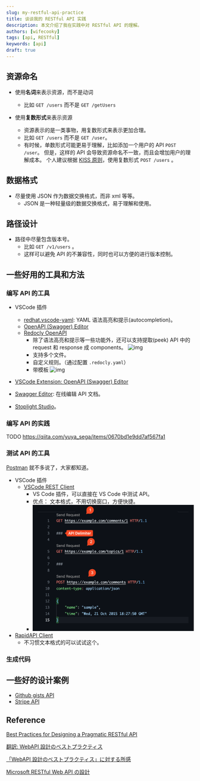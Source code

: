 ```yaml
---
slug: my-restful-api-practice
title: 谈谈我的 RESTful API 实践
description: 本文介绍了我在实践中对 RESTful API 的理解。
authors: [wifecooky]
tags: [api, RESTful]
keywords: [api]
draft: true
---
```


## 资源命名

- 使用**名词**来表示资源，而不是动词

  - 比如 `GET /users` 而不是 `GET /getUsers`

- 使用**复数形式**来表示资源
  - 资源表示的是一类事物，用复数形式来表示更加合理。
  - 比如 `GET /users` 而不是 `GET /user`。
  - 有时候，单数形式可能更易于理解，比如添加一个用户的 API `POST /user`。
    但是，这样的 API 会导致资源命名不一致，而且会增加用户的理解成本。
    个人建议根据 [KISS 原则](https://zh.wikipedia.org/wiki/KISS原则)，使用复数形式 `POST /users` 。

## 数据格式

- 尽量使用 JSON 作为数据交换格式，而非 xml 等等。
  - JSON 是一种轻量级的数据交换格式，易于理解和使用。

## 路径设计

- 路径中尽量包含版本号。
  - 比如 `GET /v1/users` 。
  - 这样可以避免 API 的不兼容性，同时也可以方便的进行版本控制。

## 一些好用的工具和方法

### 编写 API 的工具

- VSCode 插件

  - [redhat.vscode-yaml](https://marketplace.visualstudio.com/items?itemName=redhat.vscode-yaml): YAML 语法高亮和提示(autocompletion)。
  - [OpenAPI (Swagger) Editor](https://marketplace.visualstudio.com/items?itemName=42Crunch.vscode-openapi)
  - [Redocly OpenAPI](https://marketplace.visualstudio.com/items?itemName=Redocly.openapi-vs-code)
    - 除了语法高亮和提示等一些功能外，还可以支持提取(peek) API 中的 request 和 response 成 components。
      ![img](https://redoc.ly/images/vscode/openapi-vscode-peek.gif)
    - 支持多个文件。
    - 自定义规则。（通过配置 `.redocly.yaml`）
    - 带模板
      ![img](https://redoc.ly/images/vscode/redocly-vscode-default-template.gif)

- [VSCode Extension: OpenAPI (Swagger) Editor](https://marketplace.visualstudio.com/items?itemName=42Crunch.vscode-openapi)
- [Swagger Editor](https://editor.swagger.io/): 在线编辑 API 文档。
- [Stoplight Studio](https://github.com/stoplightio/studio)。

### 编写 API 的实践

TODO
https://qiita.com/yuya_sega/items/0670bd1e9dd7af567fa1

### 测试 API 的工具

[Postman](https://www.postman.com/) 就不多说了，大家都知道。

- VSCode 插件
  - [VSCode REST Client](https://marketplace.visualstudio.com/items?itemName=humao.rest-client)
    - VS Code 插件，可以直接在 VS Code 中测试 API。
    - 优点： 文本格式，不用切换窗口，方便快捷。
    - ![img](vscode-rest-client.png)
- [RapidAPI Client](https://marketplace.visualstudio.com/items?itemName=RapidAPI.vscode-rapidapi-client)
  - 不习惯文本格式的可以试试这个。

### 生成代码

## 一些好的设计案例

- [Github gists API](https://developer.github.com/v3/gists)
- [Stripe API](https://stripe.com/docs/api)

## Reference

[Best Practices for Designing a Pragmatic RESTful API](https://www.vinaysahni.com/best-practices-for-a-pragmatic-restful-api)

[翻訳: WebAPI 設計のベストプラクティス](https://qiita.com/mserizawa/items/b833e407d89abd21ee72)

[「WebAPI 設計のベストプラクティス」に対する所感](https://qiita.com/ryo88c/items/0a3c7861015861026e00)

[Microsoft RESTful Web API の設計](https://docs.microsoft.com/ja-jp/azure/architecture/best-practices/api-design)
